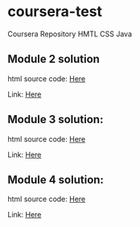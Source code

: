 # coursera-test
Coursera Repository HMTL CSS Java

## Module 2 solution
html source code:
[Here](./Module2_Assignment/Module2_index.html)

Link:
[Here](https://adrianpohey.github.io/coursera-HTML-CSS-JAVA/Module2_Assignment/Module2_index.html)

## Module 3 solution:
html source code:
[Here](./Module3-solution/Module3_index.html)

Link:
[Here](https://adrianpohey.github.io/coursera-HTML-CSS-JAVA/Module3-solution/Module3_index.html)

## Module 4 solution:
html source code:
[Here](./Module4-solution/index.html)

Link:
[Here](https://adrianpohey.github.io/coursera-HTML-CSS-JAVA/Module4-solution/index.html)

